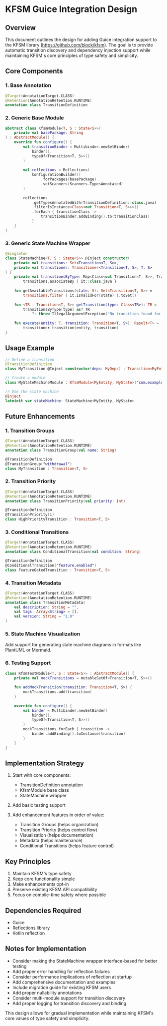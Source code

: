 # KFSM Guice Integration Design

## Overview
This document outlines the design for adding Guice integration support to the KFSM library (https://github.com/block/kfsm). The goal is to provide automatic transition discovery and dependency injection support while maintaining KFSM's core principles of type safety and simplicity.

## Core Components

### 1. Base Annotation
```kotlin
@Target(AnnotationTarget.CLASS)
@Retention(AnnotationRetention.RUNTIME)
annotation class TransitionDefinition
```

### 2. Generic Base Module
```kotlin
abstract class KfsmModule<T, S : State<S>>(
    private val basePackage: String
) : AbstractModule() {
    override fun configure() {
        val transitionBinder = Multibinder.newSetBinder(
            binder(),
            typeOf<Transition<T, S>>()
        )
        
        val reflections = Reflections(
            ConfigurationBuilder()
                .forPackages(basePackage)
                .setScanners(Scanners.TypesAnnotated)
        )
        
        reflections
            .getTypesAnnotatedWith(TransitionDefinition::class.java)
            .filterIsInstance<Class<out Transition<T, S>>>()
            .forEach { transitionClass ->
                transitionBinder.addBinding().to(transitionClass)
            }
    }
}
```

### 3. Generic State Machine Wrapper
```kotlin
@Singleton
class StateMachine<T, S : State<S>> @Inject constructor(
    private val transitions: Set<Transition<T, S>>,
    private val transitioner: Transitioner<Transition<T, S>, T, S>
) {
    private val transitionsByType: Map<Class<out Transition<T, S>>, Transition<T, S>> =
        transitions.associateBy { it::class.java }
    
    fun getAvailableTransitions(state: S): Set<Transition<T, S>> =
        transitions.filter { it.isValidFor(state) }.toSet()
    
    fun <TR : Transition<T, S>> getTransition(type: Class<TR>): TR =
        transitionsByType[type] as? TR 
            ?: throw IllegalArgumentException("No transition found for type ${type.simpleName}")
    
    fun execute(entity: T, transition: Transition<T, S>): Result<T> =
        transitioner.transition(entity, transition)
}
```

## Usage Example
```kotlin
// Define a transition
@TransitionDefinition
class MyTransition @Inject constructor(deps: MyDeps) : Transition<MyEntity, MyState>(/*...*/)

// Create a module
class MyStateMachineModule : KfsmModule<MyEntity, MyState>("com.example.myapp")

// Use the state machine
@Inject
lateinit var stateMachine: StateMachine<MyEntity, MyState>
```

## Future Enhancements

### 1. Transition Groups
```kotlin
@Target(AnnotationTarget.CLASS)
@Retention(AnnotationRetention.RUNTIME)
annotation class TransitionGroup(val name: String)

@TransitionDefinition
@TransitionGroup("withdrawal")
class MyTransition : Transition<T, S>
```

### 2. Transition Priority
```kotlin
@Target(AnnotationTarget.CLASS)
@Retention(AnnotationRetention.RUNTIME)
annotation class TransitionPriority(val priority: Int)

@TransitionDefinition
@TransitionPriority(1)
class HighPriorityTransition : Transition<T, S>
```

### 3. Conditional Transitions
```kotlin
@Target(AnnotationTarget.CLASS)
@Retention(AnnotationRetention.RUNTIME)
annotation class ConditionalTransition(val condition: String)

@TransitionDefinition
@ConditionalTransition("feature.enabled")
class FeatureGatedTransition : Transition<T, S>
```

### 4. Transition Metadata
```kotlin
@Target(AnnotationTarget.CLASS)
@Retention(AnnotationRetention.RUNTIME)
annotation class TransitionMetadata(
    val description: String = "",
    val tags: Array<String> = [],
    val version: String = "1.0"
)
```

### 5. State Machine Visualization
Add support for generating state machine diagrams in formats like PlantUML or Mermaid.

### 6. Testing Support
```kotlin
class KfsmTestModule<T, S : State<S>> : AbstractModule() {
    private val mockTransitions = mutableSetOf<Transition<T, S>>()
    
    fun addMockTransition(transition: Transition<T, S>) {
        mockTransitions.add(transition)
    }
    
    override fun configure() {
        val binder = Multibinder.newSetBinder(
            binder(), 
            typeOf<Transition<T, S>>()
        )
        mockTransitions.forEach { transition ->
            binder.addBinding().toInstance(transition)
        }
    }
}
```

## Implementation Strategy

1. Start with core components:
   - TransitionDefinition annotation
   - KfsmModule base class
   - StateMachine wrapper

2. Add basic testing support

3. Add enhancement features in order of value:
   - Transition Groups (helps organization)
   - Transition Priority (helps control flow)
   - Visualization (helps documentation)
   - Metadata (helps maintenance)
   - Conditional Transitions (helps feature control)

## Key Principles

1. Maintain KFSM's type safety
2. Keep core functionality simple
3. Make enhancements opt-in
4. Preserve existing KFSM API compatibility
5. Focus on compile-time safety where possible

## Dependencies Required

- Guice
- Reflections library
- Kotlin reflection

## Notes for Implementation

- Consider making the StateMachine wrapper interface-based for better testing
- Add proper error handling for reflection failures
- Consider performance implications of reflection at startup
- Add comprehensive documentation and examples
- Include migration guide for existing KFSM users
- Add proper nullability annotations
- Consider multi-module support for transition discovery
- Add proper logging for transition discovery and binding

This design allows for gradual implementation while maintaining KFSM's core values of type safety and simplicity.